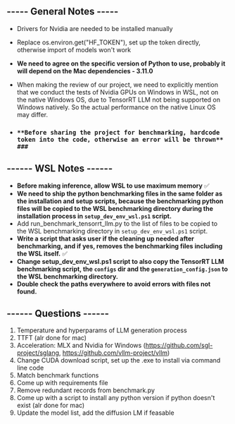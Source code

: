 ## ----- General Notes -----
* Drivers for Nvidia are needed to be installed manually

* Replace os.environ.get("HF_TOKEN"), set up the token directly, otherwise import of models won't work

* **We need to agree on the specific version of Python to use, probably it will depend on the Mac dependencies - 3.11.0**

* When making the review of our project, we need to explicitly mention that we conduct the tests of Nvidia GPUs on Windows in WSL, not on the native Windows OS, due to TensorRT LLM not being supported on Windows natively. So the actual performance on the native Linux OS may differ.

* ### ` **Before sharing the project for benchmarking, hardcode token into the code, otherwise an error will be thrown** ### ` 

## ------ WSL Notes ------
* **Before making inference, allow WSL to use maximum memory** ✅
* **We need to ship the python benchmarking files in the same folder as the installation and setup scripts, because the benchmarking python files will be copied to the WSL benchmarking directory during the installation process in `setup_dev_env_wsl.ps1` script.**
* Add run_benchmark_tensorrt_llm.py to the list of files to be copied to the WSL benchmarking directory in `setup_dev_env_wsl.ps1` script.
* **Write a script that asks user if the cleaning up needed after benchmarking, and if yes, removes the benchmarking files including the WSL itself.** ✅
* **Change setup_dev_env_wsl.ps1 script to also copy the TensorRT LLM benchmarking script, the `configs` dir and the `generation_config.json` to the WSL benchmarking directory.**
* **Double check the paths everywhere to avoid errors with files not found.**

## ------ Questions ------
1. Temperature and hyperparams of LLM generation process
2. TTFT (alr done for mac)
3. Acceleration: MLX and Nvidia for Windows (https://github.com/sgl-project/sglang, https://github.com/vllm-project/vllm)
4. Change CUDA download script, set up the .exe to install via command line code
5. Match benchmark functions
8. Come up with requirements file
9. Remove redundant records from benchmark.py
10. Come up with a script to install any python version if python doesn't exist (alr done for mac)
11. Update the model list, add the diffusion LM if feasable
